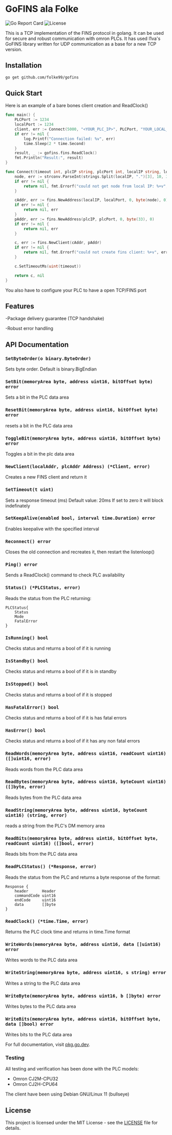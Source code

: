 # GoFINS ala Folke

![Go Report Card](https://goreportcard.com/badge/github.com/folke99/gofins)
![License](https://img.shields.io/github/license/folke99/gofins.svg)

This is a TCP implementation of the FINS protocol in golang. It can be used for secure and robust communication with omron PLCs. It has used l1va's GoFINS library written for UDP communication as a base for a new TCP version.

## Installation

```sh
go get github.com/folke99/gofins
```

## Quick Start

Here is an example of a bare bones client creation and ReadClock()

```go
func main() {
    PLCPort := 1234
    localPort := 1234
    client, err := Connect(5000, "<YOUR_PLC_IP>", PLCPort, "YOUR_LOCAL_IP", localPort) //fins.NewClient(clientAddr, plcAddr)
	if err != nil {
		log.Printf("Connection failed: %v", err)
		time.Sleep(2 * time.Second)
	}
    result, _ := gofins.fins.ReadClock()
    fmt.Println("Result:", result)
}

func Connect(timeout int, plcIP string, plcPort int, localIP string, localPort int) (*fins.Client, error) {
	node, err := strconv.ParseInt(strings.Split(localIP, ".")[3], 10, 32)
	if err != nil {
		return nil, fmt.Errorf("could not get node from local IP: %+v", err)
	}

	cAddr, err := fins.NewAddress(localIP, localPort, 0, byte(node), 0)
	if err != nil {
		return nil, err
	}
	pAddr, err := fins.NewAddress(plcIP, plcPort, 0, byte(33), 0)
	if err != nil {
		return nil, err
	}

	c, err := fins.NewClient(cAddr, pAddr)
	if err != nil {
		return nil, fmt.Errorf("could not create fins client: %+v", err)
	}

	c.SetTimeoutMs(uint(timeout))

	return c, nil
}
```

You also have to configure your PLC to have a open TCP/FINS port

## Features

-Package delivery guarantee (TCP handshake)

-Robust error handling

## API Documentation

### `SetByteOrder(o binary.ByteOrder)`
Sets byte order. Default is binary.BigEndian
### `SetBit(memoryArea byte, address uint16, bitOffset byte) error`
Sets a bit in the PLC data area
### `ResetBit(memoryArea byte, address uint16, bitOffset byte) error`
resets a bit in the PLC data area
### `ToggleBit(memoryArea byte, address uint16, bitOffset byte) error`
Toggles a bit in the plc data area
### `NewClient(localAddr, plcAddr Address) (*Client, error)`
Creates a new FINS client and return it
### `SetTimeout(t uint)`
Sets a response timeout (ms)
Default value: 20ms
If set to zero it will block indefinately
### `SetKeepAlive(enabled bool, interval time.Duration) error`
Enables keepalive with the specified interval
### `Reconnect() error`
Closes the old connection and recreates it, then restart the listenloop()
### `Ping() error`
Sends a ReadClock() command to check PLC availability
### `Status() (*PLCStatus, error)`
Reads the status from the PLC returning:
```
PLCStatus{
    Status
    Mode
    FatalError
}
```
### `IsRunning() bool`
Checks status and returns a bool of if it is running
### `IsStandby() bool`
Checks status and returns a bool of if it is in standby
### `IsStopped() bool`
Checks status and returns a bool of if it is stopped
### `HasFatalError() bool`
Checks status and returns a bool of if it is has fatal errors
### `HasError() bool`
Checks status and returns a bool of if it has any non fatal errors
### `ReadWords(memoryArea byte, address uint16, readCount uint16) ([]uint16, error)`
Reads words from the PLC data area
### `ReadBytes(memoryArea byte, address uint16, byteCount uint16) ([]byte, error)`
Reads bytes from the PLC data area
### `ReadString(memoryArea byte, address uint16, byteCount uint16) (string, error)`
reads a string from the PLC's DM memory area
### `ReadBits(memoryArea byte, address uint16, bitOffset byte, readCount uint16) ([]bool, error)`
Reads bits from the PLC data area
### `ReadPLCStatus() (*Response, error)`
Reads the status from the PLC and returns a byte response of the format:
```
Response {
    header      Header
    commandCode uint16
    endCode     uint16
    data        []byte
}
```
### `ReadClock() (*time.Time, error)`
Returns the PLC clock time and returns in time.Time format
### `WriteWords(memoryArea byte, address uint16, data []uint16) error`
Writes words to the PLC data area
### `WriteString(memoryArea byte, address uint16, s string) error`
Writes a string to the PLC data area
### `WriteByte(memoryArea byte, address uint16, b []byte) error`
Writes bytes to the PLC data area
### `WriteBits(memoryArea byte, address uint16, bitOffset byte, data []bool) error`
Writes bits to the PLC data area

For full documentation, visit [pkg.go.dev](https://pkg.go.dev/github.com/folke99/gofins).

### Testing
All testing and verification has been done with the PLC models:
* Omron CJ2M-CPU32
* Omron CJ2H-CPU64

The client have been using Debian GNU/Linux 11 (bullseye)

## License

This project is licensed under the MIT License - see the [LICENSE](LICENSE) file for details.